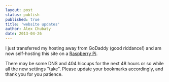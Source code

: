 ```yaml
---
layout: post
status: publish
published: true
title: 'website updates'
author: Alex Chubaty
date: 2013-04-26
---
```


I just transferred my hosting away from GoDaddy (good riddance!) and am now self-hosting this site on a [Raspberry Pi](http://www.raspberrypi.org).

There may be some DNS and 404 hiccups for the next 48 hours or so while all the new settings "take". Please update your bookmarks accordingly, and thank you for you patience.
